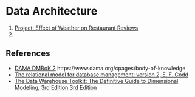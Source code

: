 # Data Architecture

<ol>
 <li><a href='./prj2/Readme.md'>Project: Effect of Weather on Restaurant Reviews</a>
 <li> 
</ol>

## References
<ul>
 <li> <a href='https://www.dama.org/cpages/body-of-knowledge'>DAMA DMBoK 2</a> https://www.dama.org/cpages/body-of-knowledge
 <li> <a href='https://dl.acm.org/doi/book/10.5555/77708'>The relational model for database management: version 2, E. F. Codd</a>
 <li> <a href='https://www.amazon.com/Data-Warehouse-Toolkit-Definitive-Dimensional/dp/1118530802/'>The Data Warehouse Toolkit: The Definitive Guide to Dimensional Modeling, 3rd Edition 3rd Edition</a>
</ul>

